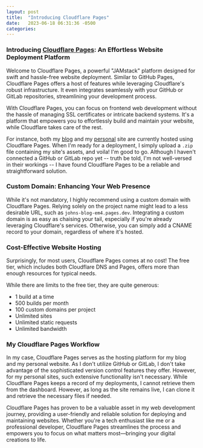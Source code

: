 ```yaml
---
layout: post
title:  "Introducing Cloudflare Pages"
date:   2023-06-18 06:31:36 -0500
categories: 
---
```


### Introducing [Cloudflare Pages](https://pages.cloudflare.com): An Effortless Website Deployment Platform
Welcome to Cloudflare Pages, a powerful "JAMstack" platform designed for swift and hassle-free website deployment. Similar to GitHub Pages, Cloudflare Pages offers a host of features while leveraging Cloudflare's robust infrastructure. It even integrates seamlessly with your GitHub or GitLab repositories, streamlining your development process.

With Cloudflare Pages, you can focus on frontend web development without the hassle of managing SSL certificates or intricate backend systems. It's a platform that empowers you to effortlessly build and maintain your website, while Cloudflare takes care of the rest.

For instance, both my [blog](https://blog.itswzyss.com) and my [personal](https://itswzyss.com) site are currently hosted using Cloudflare Pages. When I'm ready for a deployment, I simply upload a `.zip` file containing my site's assets, and voila! I'm good to go. Although I haven't connected a GitHub or GitLab repo yet -- truth be told, I'm not well-versed in their workings -- I have found Cloudflare Pages to be a reliable and straightforward solution.

### Custom Domain: Enhancing Your Web Presence
While it's not mandatory, I highly recommend using a custom domain with Cloudflare Pages. Relying solely on the project name might lead to a less desirable URL, such as `johns-blog-em4.pages.dev`. Integrating a custom domain is as easy as chaising your tail, especially if you're already leveraging Cloudflare's services. Otherwise, you can simply add a CNAME record to your domain, regardless of where it's hosted.

### Cost-Effective Website Hosting
Surprisingly, for most users, Cloudflare Pages comes at no cost! The free tier, which includes both Cloudflare DNS and Pages, offers more than enough resources for typical needs.

While there are limits to the free tier, they are quite generous:

- 1 build at a time
- 500 builds per month
- 100 custom domains per project
- Unlimited sites
- Unlimited static requests
- Unlimited bandwidth

### My Cloudflare Pages Workflow
In my case, Cloudflare Pages serves as the hosting platform for my blog and my personal website. As I don't utilize GitHub or GitLab, I don't take advantage of the sophisticated version control features they offer. However, for my personal sites, such extensive functionality isn't necessary. While Cloudflare Pages keeps a record of my deployments, I cannot retrieve them from the dashboard. However, as long as the site remains live, I can clone it and retrieve the necessary files if needed.

Cloudflare Pages has proven to be a valuable asset in my web development journey, providing a user-friendly and reliable solution for deploying and maintaining websites. Whether you're a tech enthusiast like me or a professional developer, Cloudflare Pages streamlines the process and empowers you to focus on what matters most—bringing your digital creations to life.
